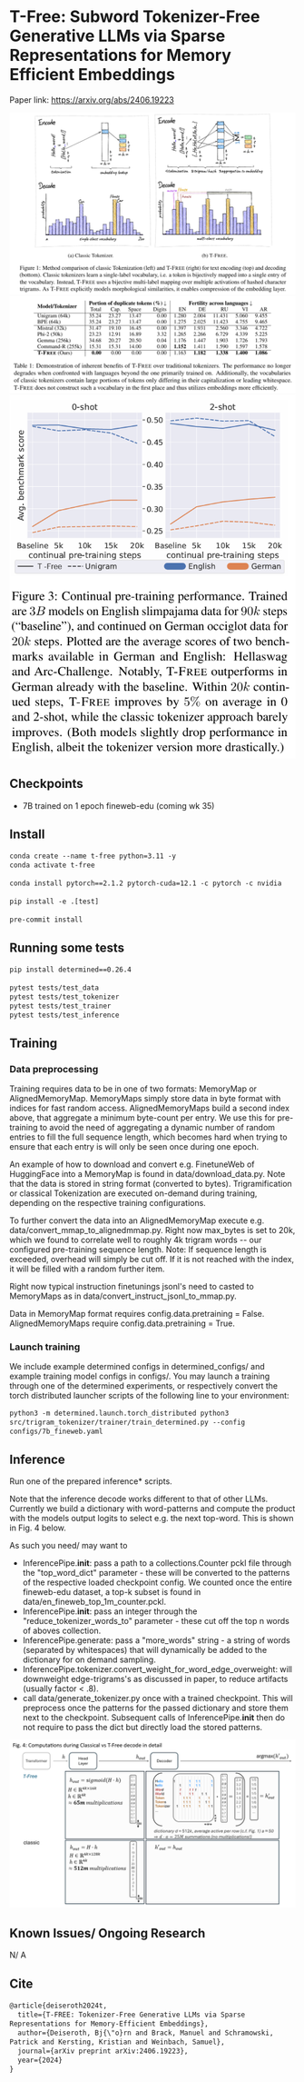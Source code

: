 # T-Free: Subword Tokenizer-Free Generative LLMs via Sparse Representations for Memory Efficient Embeddings

Paper link: https://arxiv.org/abs/2406.19223

![Figure 1: Method comparison classical Tokenizer to T-Free](figures/fig_1.png)
![Table 1: Near-Duplicate and fertility metrics for several models](figures/tab_1.png)
![Figure 3: Continued transfer learning evaluations](figures/fig_3.png)


## Checkpoints
- 7B trained on 1 epoch fineweb-edu (coming wk 35)



## Install

```console
conda create --name t-free python=3.11 -y
conda activate t-free

conda install pytorch==2.1.2 pytorch-cuda=12.1 -c pytorch -c nvidia

pip install -e .[test]

pre-commit install
```

## Running some tests
```
pip install determined==0.26.4

pytest tests/test_data
pytest tests/test_tokenizer
pytest tests/test_trainer
pytest tests/test_inference 
```

## Training

### Data preprocessing
Training requires data to be in one of two formats: MemoryMap or AlignedMemoryMap. MemoryMaps simply store data in byte format with indices for fast random access.
AlignedMemoryMaps build a second index above, that aggregate a minimum byte-count per entry. We use this for pre-training to avoid the need of aggregating a dynamic number of random entries to fill the full sequence length, which becomes hard when trying to ensure that each entry is will only be seen once during one epoch.  

An example of how to download and convert e.g. FinetuneWeb of HuggingFace into a MemoryMap is found in data/download_data.py. 
Note that the data is stored in string format (converted to bytes). Trigramification or classical Tokenization are executed on-demand during training, depending on the respective training configurations.

To further convert the data into an AlignedMemoryMap execute e.g. data/convert_mmap_to_alignedmmap.py.
Right now max_bytes is set to 20k, which we found to correlate well to roughly 4k trigram words -- our configured pre-training sequence length.
Note: If sequence length is exceeded, overhead will simply be cut off. If it is not reached with the index, it will be filled with a random further item.

Right now typical instruction finetunings jsonl's need to casted to MemoryMaps as in data/convert_instruct_jsonl_to_mmap.py.

Data in MemoryMap format requires config.data.pretraining = False.
AlignedMemoryMaps require config.data.pretraining = True.

### Launch training
We include example determined configs in determined_configs/ and example training model configs in configs/.
You may launch a training through one of the determined experiments, or respectively convert the torch distributed launcher scripts of the following line to your environment:
```
python3 -m determined.launch.torch_distributed python3 src/trigram_tokenizer/trainer/train_determined.py --config configs/7b_fineweb.yaml
```


## Inference
Run one of the prepared inference* scripts.

Note that the inference decode works different to that of other LLMs.
Currently we build a dictionary with word-patterns and compute the product with the models output logits to select e.g. the next top-word. This is shown in Fig. 4 below.

As such you need/ may want to
- InferencePipe.__init__: pass a path to a collections.Counter pckl file through the "top_word_dict" parameter - these will be converted to the patterns of the respective loaded checkpoint config. We counted once the entire fineweb-edu dataset, a top-k subset is found in data/en_fineweb_top_1m_counter.pckl.
- InferencePipe.__init__: pass an integer through the "reduce_tokenizer_words_to" parameter - these cut off the top n words of aboves collection.
- InferencePipe.generate: pass a "more_words" string - a string of words (separated by whitespaces) that will dynamically be added to the dictionary for on demand sampling.
- InferencePipe.tokenizer.convert_weight_for_word_edge_overweight: will downweight edge-trigrams's as discussed in paper, to reduce artifacts (usually factor < .8).
- call data/generate_tokenizer.py once with a trained checkpoint. This will preprocess once the patterns for the passed dictionary and store them next to the checkpoint. Subsequent calls of InferencePipe.__init__  then do not require to pass the dict but directly load the stored patterns.  

![Figure 4: T-Free vs Classical Decode](figures/fig_4.png)

## Known Issues/ Ongoing Research

N/ A



## Cite

```
@article{deiseroth2024t,
  title={T-FREE: Tokenizer-Free Generative LLMs via Sparse Representations for Memory-Efficient Embeddings},
  author={Deiseroth, Bj{\"o}rn and Brack, Manuel and Schramowski, Patrick and Kersting, Kristian and Weinbach, Samuel},
  journal={arXiv preprint arXiv:2406.19223},
  year={2024}
}
```